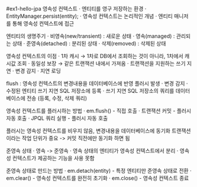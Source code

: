 #ex1-hello-jpa
영속성 컨텍스트
 · 엔티티를 영구 저장하는 환경
 · EntityManager.persist(entity);
 · 영속성 컨텍스트는 논리적인 개념
 · 엔티티 매니저를 통해 영속성 컨텍스트에 접근 
 
엔티티의 생명주기
 · 비영속(new/transient) : 새로운 상태
 · 영속(managed) : 관리되는 상태
 · 준영속(detached) : 분리된 상태
 · 삭제(removed) : 삭제된 상태
 
영속성 컨텍스트의 이점
 · 1차 캐시 → 1차로 DB에서 조회하는 것이 아니라, 1차에서 캐시값 조회
 · 동일성 보장 → 같은 트랜잭션 내에서 가져옴
 · 트랜잭션을 지원하는 쓰기 지연
 · 변경 감지
 · 지연 로딩
 
flush : 영속성 컨텍스트의 변경내용을 데이터베이스에 반영
플러시 발생
 · 변경 감지
 · 수정된 엔티티 쓰기 지연 SQL 저장소에 등록
 · 쓰기 지연 SQL 저장소의 쿼리를 데이터베이스에 전송 (등록, 수정, 삭제 쿼리)
 
영속성 컨텍스트를 플러시하는 방법
 · em.flush() - 직접 호출
 · 트랜잭션 커밋 - 플러시 자동 호출
 · JPQL 쿼리 실행 - 플러시 자동 호출

플러시는 영속성 컨텍스트를 비우지 않음, 변경내용을 데이터베이스에 동기화
트랜잭션이라는 작업 단위가 중요 -> 커밋 직전에만 동기화 하면 됨

준영속 상태
 · 영속 -> 준영속
 · 영속 상태의 엔티티가 영속성 컨텍스트에서 분리
 · 영속성 컨텍스트가 제공하는 기능을 사용 못함
 
준영속 상태로 만드는 방법
 · em.detach(entity) - 특정 엔티티만 준영속 상태로 전환
 · em.clear() - 영속성 컨텍스트를 완전히 초기화
 · em.close() - 영속성 컨텍스트 종료